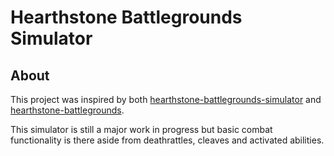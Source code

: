 # Hearthstone Battlegrounds Simulator

## About

This project was inspired by both  [hearthstone-battlegrounds-simulator](https://github.com/twanvl/hearthstone-battlegrounds-simulator)
and  [hearthstone-battlegrounds](https://github.com/critical27/hearthstone-battlegrounds).

This simulator is still a major work in progress but basic combat functionality is there aside from
deathrattles, cleaves and activated abilities.
